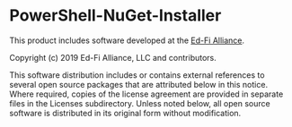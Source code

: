 # PowerShell-NuGet-Installer

This product includes software developed at the [Ed-Fi
Alliance](https://www.ed-fi.org).

Copyright (c) 2019 Ed-Fi Alliance, LLC and contributors.

This software distribution includes or contains external references to several
open source packages that are attributed below in this notice. Where required,
copies of the license agreement are provided in separate files in the Licenses
subdirectory. Unless noted below, all open source software is distributed in its
original form without modification.
